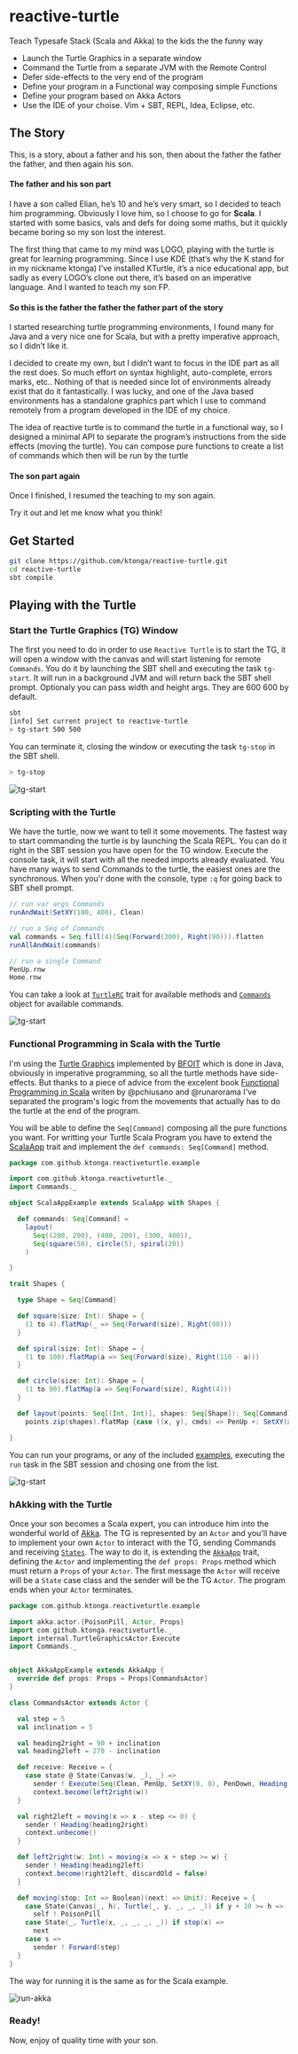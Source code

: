 reactive-turtle
===============

Teach Typesafe Stack (Scala and Akka) to the kids the the funny way

  - Launch the Turtle Graphics in a separate window
  - Command the Turtle from a separate JVM with the Remote Control
  - Defer side-effects to the very end of the program
  - Define your program in a Functional way composing simple Functions
  - Define your program based on Akka Actors
  - Use the IDE of your choise. Vim + SBT, REPL, Idea, Eclipse, etc.

The Story
---------

This, is a story, about a father and his son, then about the father the father the father, and then again his son.

#### The father and his son part

I have a son called Elian, he’s 10 and he’s very smart, so I decided to teach him programming.
Obviously I love him, so I choose to go for **Scala**. 
I started with some basics, vals and defs for doing some maths, but it quickly became boring so my son lost the interest.

The first thing that came to my mind was LOGO, playing with the turtle is great for learning programming. Since I use KDE (that’s why the K stand for in my nickname ktonga) I’ve installed KTurtle, it’s a nice educational app, but sadly as every LOGO’s clone out there, it’s based on an imperative language. And I wanted to teach my son FP.


#### So this is the father the father the father part of the story

I started researching turtle programming environments, I found many for Java and a very nice one for Scala, but with a pretty imperative approach, so I didn’t like it.

I decided to create my own, but I didn’t want to focus in the IDE part as all the rest does. So much effort on syntax highlight, auto-complete, errors marks, etc.. Nothing of that is needed since lot of environments already exist that do it fantastically.
I was lucky, and one of the Java based environments has a standalone graphics part which I use to command remotely from a program developed in the IDE of my choice.

The idea of reactive turtle is to command the turtle in a functional way, so I designed a minimal API to separate the program’s instructions from the side effects (moving the turtle). You can compose pure functions to create a list of commands which then will be run by the turtle

#### The son part again

Once I finished, I resumed the teaching to my son again.

Try it out and let me know what you think!


Get Started
-----------

```sh
git clone https://github.com/ktonga/reactive-turtle.git
cd reactive-turtle
sbt compile
```

Playing with the Turtle
-----------------------

### Start the Turtle Graphics (TG) Window

The first you need to do in order to use `Reactive Turtle` is to start the TG, it will open a window with the canvas and will start listening for remote `Commands`. You do it by launching the SBT shell and executing the task `tg-start`. It will run in a background JVM and will return back the SBT shell prompt. Optionaly you can pass width and height args. They are 600 600 by default.

```sh
sbt
[info] Set current project to reactive-turtle
> tg-start 500 500
```

You can terminate it, closing the window or executing the task `tg-stop` in the SBT shell.

```sh
> tg-stop
```

![tg-start](https://raw.githubusercontent.com/ktonga/reactive-turtle/master/screenshots/tg-start.png)


### Scripting with the Turtle

We have the turtle, now we want to tell it some movements. The fastest way to start commanding the turtle is by launching the Scala REPL. You can do it right in the SBT session you have open for the TG window. Execute the console task, it will start with all the needed imports already evaluated.
You have many ways to send Commands to the turtle, the easiest ones are the synchronous. When you'r done with the console, type `:q` for going back to SBT shell prompt.

```scala
// run var args Commands
runAndWait(SetXY(100, 400), Clean)

// run a Seq of Commands
val commands = Seq.fill(4)(Seq(Forward(300), Right(90))).flatten
runAllAndWait(commands)

// run a single Command
PenUp.rnw
Home.rnw
```

You can take a look at [`TurtleRC`](https://github.com/ktonga/reactive-turtle/blob/master/src/main/scala/com/github/ktonga/reactiveturtle/rc.scala) trait for available methods and [`Commands`](https://github.com/ktonga/reactive-turtle/blob/master/src/main/scala/com/github/ktonga/reactiveturtle/package.scala) object for available commands.

![tg-start](https://raw.githubusercontent.com/ktonga/reactive-turtle/master/screenshots/console.png)


### Functional Programming in Scala with the Turtle

I'm using the [Turtle Graphics](http://www.bfoit.org/itp/JavaTurtleGraphics.html) implemented by [BFOIT](http://www.bfoit.org/) which is done in Java, obviously in imperative programming, so all the turtle methods have side-effects. But thanks to a piece of advice from the excelent book [Functional Programming in Scala](http://www.manning.com/bjarnason/) writen by @pchiusano and @runarorama I've separated the program's logic from the movements that actually has to do the turtle at the end of the program.

You will be able to define the `Seq[Command]` composing all the pure functions you want. For writting your Turtle Scala Program you have to extend the [ScalaApp](src/main/scala/com/github/ktonga/reactiveturtle/rc.scala) trait and implement the `def commands: Seq[Command]` method.

```scala
package com.github.ktonga.reactiveturtle.example

import com.github.ktonga.reactiveturtle._
import Commands._

object ScalaAppExample extends ScalaApp with Shapes {

  def commands: Seq[Command] =
    layout(
      Seq((200, 200), (400, 200), (300, 400)),
      Seq(square(50), circle(5), spiral(20))
    )

}

trait Shapes {

  type Shape = Seq[Command]

  def square(size: Int): Shape = {
    (1 to 4).flatMap(_ => Seq(Forward(size), Right(90)))
  }

  def spiral(size: Int): Shape = {
    (1 to 100).flatMap(a => Seq(Forward(size), Right(110 - a)))
  }

  def circle(size: Int): Shape = {
    (1 to 90).flatMap(a => Seq(Forward(size), Right(4)))
  }

  def layout(points: Seq[(Int, Int)], shapes: Seq[Shape]): Seq[Command] =
    points.zip(shapes).flatMap {case ((x, y), cmds) => PenUp +: SetXY(x, y) +: PenDown +: cmds}

}

```

You can run your programs, or any of the included [examples](src/main/scala/com/github/ktonga/reactiveturtle/example), executing the `run` task in the SBT session and chosing one from the list.

![tg-start](https://raw.githubusercontent.com/ktonga/reactive-turtle/master/screenshots/run-scala.png)

### hAkking with the Turtle

Once your son becomes a Scala expert, you can introduce him into the wonderful world of [Akka](http://akka.io/). The TG is represented by an `Actor` and you'll have to implement your own `Actor` to interact with the TG, sending Commands and receiving [`States`](src/main/scala/com/github/ktonga/reactiveturtle/package.scala). The way to do it, is extending the [`AkkaApp`](src/main/scala/com/github/ktonga/reactiveturtle/rc.scala) trait, defining the `Actor` and implementing the `def props: Props` method which must return a `Props` of your `Actor`. The first message the `Actor` will receive will be a `State` case class and the sender will be the TG `Actor`. The program ends when your `Actor` terminates.

```scala
package com.github.ktonga.reactiveturtle.example

import akka.actor.{PoisonPill, Actor, Props}
import com.github.ktonga.reactiveturtle._
import internal.TurtleGraphicsActor.Execute
import Commands._


object AkkaAppExample extends AkkaApp {
  override def props: Props = Props[CommandsActor]
}

class CommandsActor extends Actor {

  val step = 5
  val inclination = 5

  val heading2right = 90 + inclination
  val heading2left = 270 - inclination

  def receive: Receive = {
    case state @ State(Canvas(w, _), _) =>
      sender ! Execute(Seq(Clean, PenUp, SetXY(0, 0), PenDown, Heading(heading2right)))
      context.become(left2right(w))
  }

  val right2left = moving(x => x - step <= 0) {
    sender ! Heading(heading2right)
    context.unbecome()
  }

  def left2right(w: Int) = moving(x => x + step >= w) {
    sender ! Heading(heading2left)
    context.become(right2left, discardOld = false)
  }

  def moving(stop: Int => Boolean)(next: => Unit): Receive = {
    case State(Canvas(_, h), Turtle(_, y, _, _, _)) if y + 10 >= h =>
      self ! PoisonPill
    case State(_, Turtle(x, _, _, _, _)) if stop(x) =>
      next
    case s =>
      sender ! Forward(step)
  }
}

```

The way for running it is the same as for the Scala example.

![run-akka](https://raw.githubusercontent.com/ktonga/reactive-turtle/master/screenshots/run-akka.png)

### Ready!

Now, enjoy of quality time with your son.
